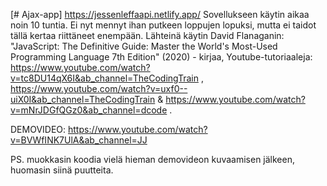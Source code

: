 [# Ajax-app]
https://jessenleffaapi.netlify.app/
Sovellukseen käytin aikaa noin 10 tuntia. Ei nyt mennyt ihan putkeen loppujen lopuksi, mutta ei taidot tällä kertaa riittäneet enempään.
Lähteinä käytin David Flanaganin: "JavaScript: The Definitive Guide: Master the World's Most-Used Programming Language 7th Edition" (2020) - kirjaa, Youtube-tutoriaaleja: https://www.youtube.com/watch?v=tc8DU14qX6I&ab_channel=TheCodingTrain , https://www.youtube.com/watch?v=uxf0--uiX0I&ab_channel=TheCodingTrain & https://www.youtube.com/watch?v=mNrJDGfQGz0&ab_channel=dcode . 

DEMOVIDEO: https://www.youtube.com/watch?v=BVWfINK7UlA&ab_channel=JJ

PS. muokkasin koodia vielä hieman demovideon kuvaamisen jälkeen, huomasin siinä puutteita. 

